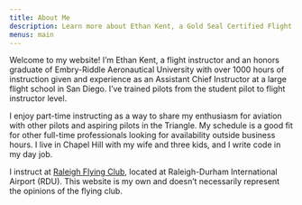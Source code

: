 ```yaml
---
title: About Me
description: Learn more about Ethan Kent, a Gold Seal Certified Flight Instructor based at RDU, Raleigh-Durham International Airport.
menus: main
---
```


Welcome to my website! I’m Ethan Kent, a flight instructor and an honors
graduate of Embry-Riddle Aeronautical University with over 1000 hours of
instruction given and experience as an Assistant Chief Instructor at a large
flight school in San Diego. I’ve trained pilots from the student pilot to flight
instructor level.

I enjoy part-time instructing as a way to share my enthusiasm for aviation with
other pilots and aspiring pilots in the Triangle. My schedule is a good fit for
other full-time professionals looking for availability outside business hours. I
live in Chapel Hill with my wife and three kids, and I write code in my day job.

I instruct at [Raleigh Flying Club](https://www.raleighflyingclub.org/), located
at Raleigh-Durham International Airport (RDU). This website is my own and
doesn’t necessarily represent the opinions of the flying club.
